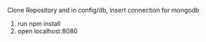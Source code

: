 Clone Repository and in config/db, insert connection for mongodb

1. run npm install
2. open localhost:8080
